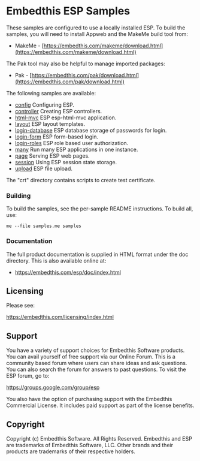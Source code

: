 Embedthis ESP Samples
===

These samples are configured to use a locally installed ESP.
To build the samples, you will need to install Appweb and the MakeMe build tool from:

* MakeMe - [https://embedthis.com/makeme/download.html](https://embedthis.com/makeme/download.html)

The Pak tool may also be helpful to manage imported packages:

* Pak - [https://embedthis.com/pak/download.html](https://embedthis.com/pak/download.html)

The following samples are available:

* [config](config/README.md)                 Configuring ESP.
* [controller](controller/README.md)         Creating ESP controllers.
* [html-mvc](html-mvc/README.md)             ESP esp-html-mvc application.
* [layout](layout/README.md)                 ESP layout templates.
* [login-database](login-database/README.md) ESP database storage of passwords for login.
* [login-form](login-form/README.md)         ESP form-based login.
* [login-roles](login-roles/README.md)       ESP role based user authorization.
* [many](many/README.md)                     Run many ESP applications in one instance.
* [page](page/README.md)                     Serving ESP web pages.
* [session](session/README.md)               Using ESP session state storage.
* [upload](upload/README.md)                 ESP file upload.

The "crt" directory contains scripts to create test certificate.

### Building

To build the samples, see the per-sample README instructions.
To build all, use:

    me --file samples.me samples

### Documentation

The full product documentation is supplied in HTML format under the doc directory. This is also available online at:

* https://embedthis.com/esp/doc/index.html

Licensing
---

Please see: 

https://embedthis.com/licensing/index.html


Support
---
You have a variety of support choices for Embedthis Software products. You can avail yourself of free support via 
our Online Forum. This is a community based forum where users can share ideas and ask questions. You can also search the
forum for answers to past questions. To visit the ESP forum, go to:

https://groups.google.com/group/esp

You also have the option of purchasing support with the Embedthis Commercial License. It includes paid support as 
part of the license benefits.


Copyright
---

Copyright (c) Embedthis Software. All Rights Reserved.  Embedthis and ESP are trademarks of 
Embedthis Software, LLC. Other brands and their products are trademarks of their respective holders.
